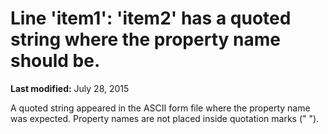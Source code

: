 
# Line 'item1': 'item2' has a quoted string where the property name should be.

 **Last modified:** July 28, 2015

A quoted string appeared in the ASCII form file where the property name was expected. Property names are not placed inside quotation marks (" ").

